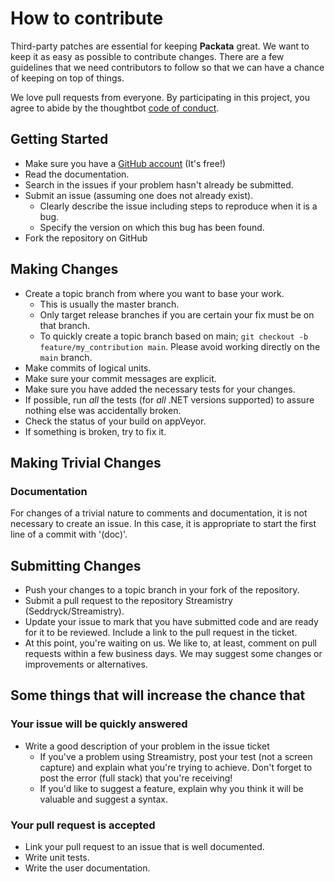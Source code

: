 # How to contribute

Third-party patches are essential for keeping **Packata** great. We want to keep it as easy as possible to contribute changes. There are a few guidelines that we need contributors to follow so that we can have a chance of keeping on top of things.

We love pull requests from everyone. By participating in this project, you agree to abide by the thoughtbot [code of conduct].

[code of conduct]: https://thoughtbot.com/open-source-code-of-conduct

## Getting Started

* Make sure you have a [GitHub account](https://github.com/signup/free) (It's free!)
* Read the documentation.
* Search in the issues if your problem hasn't already be submitted.
* Submit an issue (assuming one does not already exist).
  * Clearly describe the issue including steps to reproduce when it is a bug.
  * Specify the version on which this bug has been found.
* Fork the repository on GitHub

## Making Changes

* Create a topic branch from where you want to base your work.
  * This is usually the master branch.
  * Only target release branches if you are certain your fix must be on that
    branch.
  * To quickly create a topic branch based on main; `git checkout -b
    feature/my_contribution main`. Please avoid working directly on the
    `main` branch.
* Make commits of logical units.
* Make sure your commit messages are explicit.
* Make sure you have added the necessary tests for your changes.
* If possible, run _all_ the tests (for _all_ .NET versions supported) to assure nothing else was accidentally broken.
* Check the status of your build on appVeyor.
* If something is broken, try to fix it.

## Making Trivial Changes

### Documentation

For changes of a trivial nature to comments and documentation, it is not necessary to create an issue. In this case, it is
appropriate to start the first line of a commit with '(doc)'.

## Submitting Changes

* Push your changes to a topic branch in your fork of the repository.
* Submit a pull request to the repository Streamistry (Seddryck/Streamistry).
* Update your issue to mark that you have submitted code and are ready for it to be reviewed. Include a link to the pull request in the ticket.
* At this point, you're waiting on us. We like to, at least, comment on pull requests within a few business days. We may suggest some changes or improvements or alternatives.

## Some things that will increase the chance that

### Your issue will be quickly answered

* Write a good description of your problem in the issue ticket
  * If you've a problem using Streamistry, post your test (not a screen capture) and explain what you're trying to achieve. Don't forget to post the error (full stack) that you're receiving!
  * If you'd like to suggest a feature, explain why you think it will be valuable and suggest a syntax.

### Your pull request is accepted

* Link your pull request to an issue that is well documented.
* Write unit tests.
* Write the user documentation.
